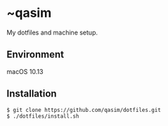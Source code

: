 # ~qasim

My dotfiles and machine setup.

## Environment

macOS 10.13

## Installation

```bash
$ git clone https://github.com/qasim/dotfiles.git
$ ./dotfiles/install.sh
```

